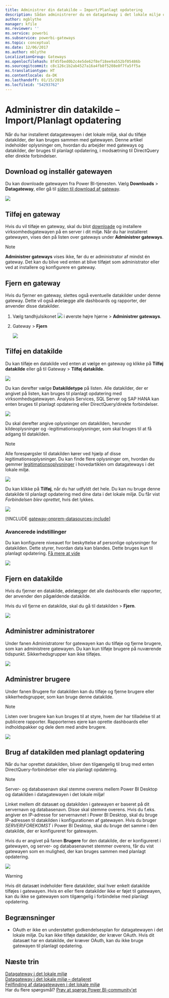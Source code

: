 ```yaml
---
title: Administrer din datakilde – Import/Planlagt opdatering
description: Sådan administrerer du en datagateway i det lokale miljø og de datakilder, der hører til denne gateway. Denne artikel gælder kun for de datakilder, der kan bruges med import/planlagt opdatering.
author: mgblythe
manager: kfile
ms.reviewer: ''
ms.service: powerbi
ms.subservice: powerbi-gateways
ms.topic: conceptual
ms.date: 12/06/2017
ms.author: mblythe
LocalizationGroup: Gateways
ms.openlocfilehash: 8f45fbed0b2c4e5de62f8ef18ee9a552bf05486b
ms.sourcegitcommit: c8c126c1b2ab4527a16a4fb8f5208e0f7fa5ff5a
ms.translationtype: HT
ms.contentlocale: da-DK
ms.lasthandoff: 01/15/2019
ms.locfileid: "54293762"
---
```

# <a name="manage-your-data-source---importscheduled-refresh"></a>Administrer din datakilde – Import/Planlagt opdatering
Når du har installeret datagatewayen i det lokale miljø, skal du tilføje datakilder, der kan bruges sammen med gatewayen. Denne artikel indeholder oplysninger om, hvordan du arbejder med gateways og datakilder, der bruges til planlagt opdatering, i modsætning til DirectQuery eller direkte forbindelser.

## <a name="download-and-install-the-gateway"></a>Download og installér gatewayen
Du kan downloade gatewayen fra Power BI-tjenesten. Vælg **Downloads** > **Datagateway**, eller gå til [siden til download af gateway](https://go.microsoft.com/fwlink/?LinkId=698861).

![](media/service-gateway-enterprise-manage-scheduled-refresh/powerbi-download-data-gateway.png)

## <a name="add-a-gateway"></a>Tilføj en gateway
Hvis du vil tilføje en gateway, skal du blot [downloade](https://go.microsoft.com/fwlink/?LinkId=698863) og installere virksomhedsgatewayen på en server i dit miljø. Når du har installeret gatewayen, vises den på listen over gateways under **Administrer gateways**.

> [!NOTE]
> **Administrer gateways** vises ikke, før du er administrator af mindst én gateway. Det kan du blive ved enten at blive tilføjet som administrator eller ved at installere og konfigurere en gateway.
> 
> 

## <a name="remove-a-gateway"></a>Fjern en gateway
Hvis du fjerner en gateway, slettes også eventuelle datakilder under denne gateway.  Dette vil også ødelægge alle dashboards og rapporter, der anvender disse datakilder.

1. Vælg tandhjulsikonet ![](media/service-gateway-enterprise-manage-scheduled-refresh/pbi_gearicon.png) i øverste højre hjørne > **Administrer gateways**.
2. Gateway > **Fjern**
   
   ![](media/service-gateway-enterprise-manage-scheduled-refresh/datasourcesettings7.png)

## <a name="add-a-data-source"></a>Tilføj en datakilde
Du kan tilføje en datakilde ved enten at vælge en gateway og klikke på **Tilføj datakilde** eller gå til Gateway > **Tilføj datakilde**.

![](media/service-gateway-enterprise-manage-scheduled-refresh/datasourcesettings1.png)

Du kan derefter vælge **Datakildetype** på listen. Alle datakilder, der er angivet på listen, kan bruges til planlagt opdatering med virksomhedsgatewayen. Analysis Services, SQL Server og SAP HANA kan enten bruges til planlagt opdatering eller DirectQuery/direkte forbindelser.

![](media/service-gateway-enterprise-manage-scheduled-refresh/datasourcesettings2.png)

Du skal derefter angive oplysninger om datakilden, herunder kildeoplysninger og -legitimationsoplysninger, som skal bruges til at få adgang til datakilden.

> [!NOTE]
> Alle forespørgsler til datakilden kører ved hjælp af disse legitimationsoplysninger. Du kan finde flere oplysninger om, hvordan du gemmer [legitimationsoplysninger](service-gateway-onprem.md#credentials) i hovedartiklen om datagateways i det lokale miljø.
> 
> 

![](media/service-gateway-enterprise-manage-scheduled-refresh/datasourcesettings3-oracle.png)

Du kan klikke på **Tilføj**, når du har udfyldt det hele.  Du kan nu bruge denne datakilde til planlagt opdatering med dine data i det lokale miljø. Du får vist *Forbindelsen blev oprettet*, hvis det lykkes.

![](media/service-gateway-enterprise-manage-scheduled-refresh/datasourcesettings4.png)

<!-- Shared Install steps Include -->
[!INCLUDE [gateway-onprem-datasources-include](./includes/gateway-onprem-datasources-include.md)]

### <a name="advanced-settings"></a>Avancerede indstillinger
Du kan konfigurere niveauet for beskyttelse af personlige oplysninger for datakilden. Dette styrer, hvordan data kan blandes. Dette bruges kun til planlagt opdatering. [Få mere at vide](https://support.office.com/article/Privacy-levels-Power-Query-CC3EDE4D-359E-4B28-BC72-9BEE7900B540)

![](media/service-gateway-enterprise-manage-scheduled-refresh/datasourcesettings9.png)

## <a name="remove-a-data-source"></a>Fjern en datakilde
Hvis du fjerner en datakilde, ødelægger det alle dashboards eller rapporter, der anvender den pågældende datakilde.  

Hvis du vil fjerne en datakilde, skal du gå til datakilden > **Fjern**.

![](media/service-gateway-enterprise-manage-scheduled-refresh/datasourcesettings6.png)

## <a name="manage-administrators"></a>Administrer administratorer
Under fanen Administratorer for gatewayen kan du tilføje og fjerne brugere, som kan administrere gatewayen. Du kan kun tilføje brugere på nuværende tidspunkt. Sikkerhedsgrupper kan ikke tilføjes.

![](media/service-gateway-enterprise-manage-scheduled-refresh/datasourcesettings8.png)

## <a name="manage-users"></a>Administrer brugere
Under fanen Brugere for datakilden kan du tilføje og fjerne brugere eller sikkerhedsgrupper, som kan bruge denne datakilde.

> [!NOTE]
> Listen over brugere kan kun bruges til at styre, hvem der har tilladelse til at publicere rapporter. Rapporternes ejere kan oprette dashboards eller indholdspakker og dele dem med andre brugere.
> 
> 

![](media/service-gateway-enterprise-manage-scheduled-refresh/datasourcesettings5.png)

## <a name="using-the-data-source-for-scheduled-refresh"></a>Brug af datakilden med planlagt opdatering
Når du har oprettet datakilden, bliver den tilgængelig til brug med enten DirectQuery-forbindelser eller via planlagt opdatering.

> [!NOTE]
> Server- og databasenavn skal stemme overens mellem Power BI Desktop og datakilden i datagatewayen i det lokale miljø!
> 
> 

Linket mellem dit datasæt og datakilden i gatewayen er baseret på dit servernavn og databasenavn. Disse skal stemme overens. Hvis du f.eks. angiver en IP-adresse for servernavnet i Power BI Desktop, skal du bruge IP-adressen til datakilden i konfigurationen af gatewayen. Hvis du bruger *SERVER\FOREKOMST* i Power BI Desktop, skal du bruge det samme i den datakilde, der er konfigureret for gatewayen.

Hvis du er angivet på fanen **Brugere** for den datakilde, der er konfigureret i gatewayen, og server- og databasenavnet stemmer overens, får du vist gatewayen som en mulighed, der kan bruges sammen med planlagt opdatering.

![](media/service-gateway-enterprise-manage-scheduled-refresh/powerbi-gateway-enterprise-schedule-refresh.png)

> [!WARNING]
> Hvis dit datasæt indeholder flere datakilder, skal hver enkelt datakilde tilføjes i gatewayen. Hvis en eller flere datakilder ikke er føjet til gatewayen, kan du ikke se gatewayen som tilgængelig i forbindelse med planlagt opdatering.
> 
> 

## <a name="limitations"></a>Begrænsninger
* OAuth er ikke en understøttet godkendelsesplan for datagatewayen i det lokale miljø. Du kan ikke tilføje datakilder, der kræver OAuth. Hvis dit datasæt har en datakilde, der kræver OAuth, kan du ikke bruge gatewayen til planlagt opdatering.

## <a name="next-steps"></a>Næste trin
[Datagateway i det lokale miljø](service-gateway-onprem.md)  
[Datagateway i det lokale miljø – detaljeret](service-gateway-onprem-indepth.md)  
[Fejlfinding af datagatewayen i det lokale miljø](service-gateway-onprem-tshoot.md)  
Har du flere spørgsmål? [Prøv at spørge Power BI-community'et](http://community.powerbi.com/)

